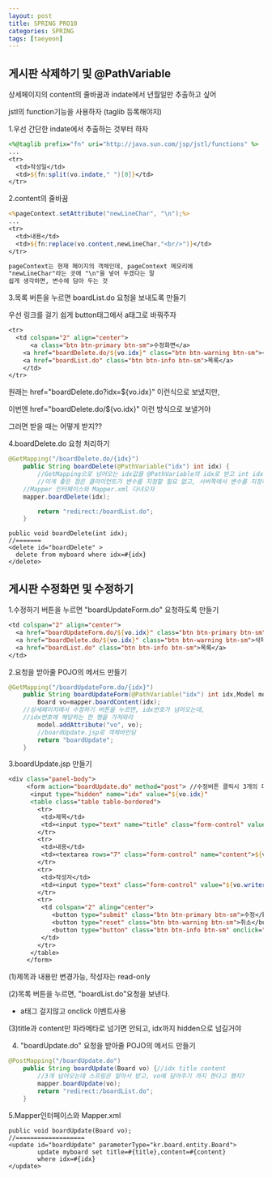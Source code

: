 ```yaml
---
layout: post
title: SPRING PRO10
categories: SPRING
tags: [taeyeon]
---
```


##   게시판 삭제하기 및 @PathVariable

상세페이지의 content의 줄바꿈과 indate에서 년월일만 추출하고 싶어

jstl의 function기능을 사용하자 (taglib 등록해야지)

1.우선 간단한 indate에서 추출하는 것부터 하자

```1=boardContent.jsp
<%@taglib prefix="fn" uri="http://java.sun.com/jsp/jstl/functions" %>
...
<tr>
  <td>작성일</td>
  <td>${fn:split(vo.indate," ")[0]}</td>
</tr>
```

2.content의 줄바꿈
```2=boardContent.jsp
<%pageContext.setAttribute("newLineChar", "\n");%>
...
<tr>
  <td>내용</td>
  <td>${fn:replace(vo.content,newLineChar,"<br/>")}</td>
</tr>

pageContext는 현재 페이지의 객체인데, pageContext 메모리에
"newLineChar"라는 곳에 "\n"을 넣어 두겠다는 말
쉽게 생각하면, 변수에 담아 두는 것
```

3.목록 버튼을 누르면 boardList.do 요청을 보내도록 만들기

우선 링크를 걸기 쉽게 button태그에서 a태그로 바꿔주자
```3=boardContent.jsp
<tr>
  <td colspan="2" align="center">
	  <a class="btn btn-primary btn-sm">수정화면</a>
  	<a href="boardDelete.do/${vo.idx}" class="btn btn-warning btn-sm">삭제</a>
  	<a href="boardList.do" class="btn btn-info btn-sm">목록</a>
	</td>
</tr>
```
원래는 href="boardDelete.do?idx=${vo.idx}" 이런식으로 보냈지만,

이번엔 href="boardDelete.do/${vo.idx}" 이런 방식으로 보낼거야 

그러면 받을 때는 어떻게 받지??

4.boardDelete.do 요청 처리하기

```4=BoardController.java
@GetMapping("/boardDelete.do/{idx}")
	public String boardDelete(@PathVariable("idx") int idx) {
		//GetMapping으로 넘어오는 idx값을 @PathVariable의 idx로 받고 int idx에 저장 
		//이게 좋은 점은 클라이언트가 변수를 지정할 필요 없고, 서버쪽에서 변수를 지정하면 되니까 편함
    //Mapper 인터페이스와 Mapper.xml 다녀오자
    mapper.boardDelete(idx);

		return "redirect:/boardList.do"; 
	}
```

```5=BoardMapper.java&xml
public void boardDelete(int idx);
//=======
<delete id="boardDelete" >
  delete from myboard where idx=#{idx}
</delete>
```

## 게시판 수정화면 및 수정하기

1.수정하기 버튼을 누르면 "boardUpdateForm.do" 요청하도록 만들기

```1=boardContent.jsp
<td colspan="2" align="center">
  <a href="boardUpdateForm.do/${vo.idx}" class="btn btn-primary btn-sm">수정화면</a>
  <a href="boardDelete.do/${vo.idx}" class="btn btn-warning btn-sm">삭제</a>
  <a href="boardList.do" class="btn btn-info btn-sm">목록</a>
</td>
```

2.요청을 받아줄 POJO의 메서드 만들기

```2=BoardController.java
@GetMapping("/boardUpdateForm.do/{idx}")
	public String boardUpdateForm(@PathVariable("idx") int idx,Model model) {
		Board vo=mapper.boardContent(idx);
    //상세페이지에서 수정하기 버튼을 누르면, idx번호가 넘어오는데,
    //idx번호에 해당하는 한 행을 가져와라
		model.addAttribute("vo", vo);
		//boardUpdate.jsp로 객체바인딩
		return "boardUpdate";
	}
```

3.boardUpdate.jsp 만들기

```3=boardUpdate.jsp
<div class="panel-body">
     <form action="boardUpdate.do" method="post"> //수정버튼 클릭시 3개의 파라메타를 넘김
      <input type="hidden" name="idx" value="${vo.idx}" 
      <table class="table table-bordered">
      	<tr>
      	 <td>제목</td>
      	 <td><input type="text" name="title" class="form-control" value="${vo.title}"/></td>
      	</tr>
      	<tr>
      	 <td>내용</td>
      	 <td><textarea rows="7" class="form-control" name="content">${vo.content}</textarea></td>
      	</tr>
      	<tr>
      	 <td>작성자</td>
      	 <td><input type="text" class="form-control" value="${vo.writer}" readonly="readonly"/></td>
      	</tr>
      	<tr>
      	 <td colspan="2" aling="center">
      	  	<button type="submit" class="btn btn-primary btn-sm">수정</button>
      	  	<button type="reset" class="btn btn-warning btn-sm">취소</button>
      	  	<button type="button" class="btn btn-info btn-sm" onclick="location.href='boardList.do'">목록</button>
      	 </td>
      	</tr>
      </table>
     </form>
```

(1)제목과 내용만 변경가능, 작성자는 read-only

(2)목록 버튼을 누르면, "boardList.do"요청을 보낸다.

- a태그 걸지않고 onclick 이벤트사용

(3)title과 content만 파라메타로 넘기면 안되고, idx까지 hidden으로 넘길거야

4. "boardUpdate.do" 요청을 받아줄 POJO의 메서드 만들기

```4=BoardController.java
@PostMapping("/boardUpdate.do")
	public String boardUpdate(Board vo) {//idx title content
		//3개 넘어오는데 스프링은 알아서 받고, vo에 담아주기 까지 한다고 했지?
		mapper.boardUpdate(vo);
		return "redirect:/boardList.do";
	}
```

5.Mapper인터페이스와 Mapper.xml
```5=BoardMapper.java&xml
public void boardUpdate(Board vo);
//===================
<update id="boardUpdate" parameterType="kr.board.entity.Board">
		update myboard set title=#{title},content=#{content} 
		where idx=#{idx}
</update>
```

